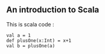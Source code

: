 ## An introduction to Scala

This is scala code : 

```
val a = 1
def plusOne(x:Int) = x+1
val b = plusOne(a)
```


